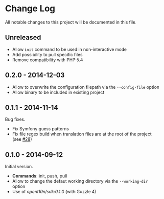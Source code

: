 # Change Log

All notable changes to this project will be documented in this file.

## Unreleased

- Allow `init` command to be used in non-interactive mode
- Add possibility to pull specific files
- Remove compatibility with PHP 5.4

## 0.2.0 - 2014-12-03

- Allow to overwrite the configuration filepath via the `--config-file` option
- Allow binary to be included in existing project

## 0.1.1 - 2014-11-14

Bug fixes.

- Fix Symfony guess patterns
- Fix file regex build when translation files are at the root of the project (see [#28](https://github.com/openl10n/openl10n-cli/issues/28))

## 0.1.0 - 2014-09-12

Initial version.

- **Commands**: init, push, pull
- Allow to change the defaut working directory via the `--working-dir` option
- Use of *openl10n/sdk:0.1.0* (with Guzzle 4)
